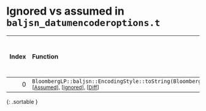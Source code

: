 # Ignored vs assumed in `baljsn_datumencoderoptions.t`

<script src="../sorttable.js"></script>

|   Index | Function                                                                                                                                                               |   Difference in number of lines |   Function size difference in bytes |   Number of lines in assumed build | Number of bytes in assumed build   |   Number of lines in ignored build | Number of bytes in ignored build   |
|--------:|:-----------------------------------------------------------------------------------------------------------------------------------------------------------------------|--------------------------------:|------------------------------------:|-----------------------------------:|:-----------------------------------|-----------------------------------:|:-----------------------------------|
|       0 | `BloombergLP::baljsn::EncodingStyle::toString(BloombergLP::baljsn::EncodingStyle::Value)` <sup>\[[Assumed](0-assume)\], \[[Ignored](0-none)\], \[[Diff](0.diff.html)\] |                              -2 |                                   0 |                                 32 | 4,250,496                          |                                 32 | 4,250,512                          |
{: .sortable }
